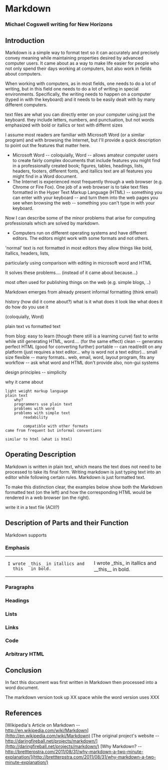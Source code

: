 Markdown
========

### Michael Cogswell writing for New Horizons

Introduction
------------




Markdown is a simple way to format text so it can accurately and precisely
convey meaning while maintaining properties desired by advanced computer users.
It came about as a way to make life easier for people who not only spend
their days working at computers, but also work in fields about computers.

When working with computers, as in most fields, one needs to do a lot of writing, but
in this field one needs to do a lot of writing in special environments.
Specifically, the writing needs to happen on a computer (typed in with the keyboard)
and it needs to be easily dealt with by many different computers.

text files are what you can directly enter on your computer using just the keyboard.
they include letters, numbers, and punctuation, but not words emphasized with bold or itallics or text with differnt sizes

I assume most readers are familiar with Microsoft Word (or a similar program)
and with browsing the Internet, but I'll provide a quick description to point
out the features that matter here.

*   Microsoft Word -- coloquially, Word -- allows amateur computer users to create fairly complex documents
    that include features you might find in a professionally created book;
    figures, tables, headings, lists, headers, footers, different fonts, and
    itallics text are all features you might find in a Word document.
*   The Internet is experienced most frequently through a web browser
    (e.g. Chrome or Fire Fox). One job of a web browser is to take text files formatted in the
    Hyper Text Markup Language (HTML) -- something you can enter with your keyboard --
    and turn them into the web pages you see when browsing the web -- something you can't type
    in with your keyboard.

Now I can describe some of the minor problems that arise for computing professionals
which are solved by markdown.

*   Computers run on different operating systems and have different editors.
    The editors might work with some formats and not others. 


'normal' text is not formatted
in most editors they allow things like bold, itallics, headers, lists,


particularly using comparison with editing in microsoft word and HTML


It solves these problems.... (instead of it came about because...)


most often used for publishing things on the web (e.g. simple blogs, ..)


Markdown emerges from already present informal formatting (think email)


history (how did it come about?)
what is it
what does it look like
what does it do
how do you use it


(coloquially, Word)


plain text vs formatted text


from blog:
    easy to learn (though there still is a learning curve)
    fast to write while still generating HTML, word.... (for the same effect)
    clean -- generates perfect HTML (good for converting further)
    portable -- can read/edit on any platform (just requires a text editor... why is word not a text editor)... small size
    flexible -- many formats.. web, email, word, layout program, 
    fits any workflow --
ask what word and HTML don't provide
also, non-gui systems



design principles -- simplicity


why it came about

    light weight markup language
    plain text
        why?
        programmers use plain text
        problems with word
        problems with simple text
            readability
                
            compatible with other formats
    came from frequent but informal conventions

    similar to html (what is html)



Operating Description
---------------------

Markdown is written in plain text, which means the text does not need
to be processed to take its final form. Writing markdown is just typing
text into an editor while following certain rules.
Markdown is just formatted text.

To make this distinction clear, the examples below show both the Markdown
formatted text (on the left) and how the corresponding HTML would be rendered in a web browser (on the right).



write it in a text file (ACII?)




Description of Parts and their Function
---------------------------------------

Markdown supports 

### Emphasis

<table>
<tr>
<td>

    I wrote _this_ in itallics and __this__ in bold.

</td>
<td>
I wrote _this_ in itallics and __this__ in bold.
</td>
</tr>
</table>

### Paragraphs

### Headings

### Lists

### Links

### Code

### Arbitrary HTML








Conclusion
----------

In fact this document was first written in Markdown then processed into a
word document.


The markdown version took up XX space while the word version uses XXX



References
----------
[Wikipedia's Article on Markdown -- http://en.wikipedia.com/wiki/Markdown](http://en.wikipedia.com/wiki/Markdown)
[The original project's website -- http://daringfireball.net/projects/markdown/](http://daringfireball.net/projects/markdown/)
[Why Markdown? -- http://brettterpstra.com/2011/08/31/why-markdown-a-two-minute-explanation/](http://brettterpstra.com/2011/08/31/why-markdown-a-two-minute-explanation/)
